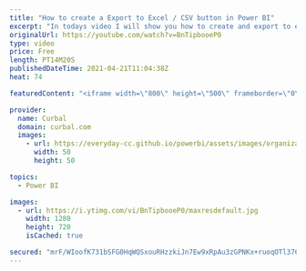 ```yaml
---
title: "How to create a Export to Excel / CSV button in Power BI"
excerpt: "In todays video I will show you how to create and export to excel or CSV button in Power BI!! Take a look!  Chapters: 00:00 Intro 01:30 Export to CSV button 05:15 Apply the flow to the button 05:30 Format the flow button 06:00 Check if the flow run sucessfully 08:00 Export to excel button 09:30 Pre-requisites"
originalUrl: https://youtube.com/watch?v=BnTipbooeP0
type: video
price: Free
length: PT14M20S
publishedDateTime: 2021-04-21T11:04:38Z
heat: 74

featuredContent: "<iframe width=\"800\" height=\"500\" frameborder=\"0\" src=\"https://www.youtube.com/embed/BnTipbooeP0\" allow=\"accelerometer; autoplay; encrypted-media; gyroscope; picture-in-picture\" allowfullscreen></iframe>"

provider:
  name: Curbal
  domain: curbal.com
  images:
    - url: https://everyday-cc.github.io/powerbi/assets/images/organizations/curbal.com-50x50.jpg
      width: 50
      height: 50

topics:
  - Power BI

images:
  - url: https://i.ytimg.com/vi/BnTipbooeP0/maxresdefault.jpg
    width: 1280
    height: 720
    isCached: true

secured: "mrF/WIoofK731bSFG0HqWQSxouRHzzkiJn7Ew9xRpAu3zGPNKx+ruoqOTl376HFVXkPiVHzMAFULTpnIEuj4XNI7BYzNV9eLHX7bebz+FVOLk5cDjmaaaevHD41BrK7d0RxqGSYDx0s+LhnMdYIZp10766LdNtP6pY4JmSSV6w8HLUuULnqQZolkrJs+MeyT5DrWvBqo86QI8/ItuXO+OB4g8qJwr0kAIxFDJfLiweHVMX6cJFHNWNtkrplWggv8t6Vq3xXG+8gplv37ikS8twp9yCz7L6hzu3MhVy/scffVxou5UK8v5wguvmb0Y3A9SGj+LAxcnH/wBrtCbf+IcFXhk3MrUI3zxoF8kRiEzkF4RHzTQs6XBoAqGCTzzlRJjOKEI75T1i6U+6gcoGrkgN6xGfXOKvRkTdygZZJV2QkruhqCt3JTP6aXE7WQ7j8R;8CTdClBsLRcqirKIxxE9Wg=="
---
```


